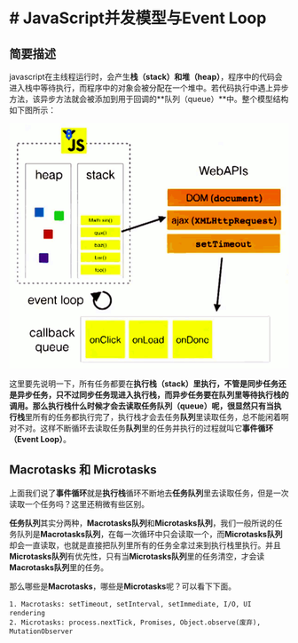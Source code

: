 # # JavaScript并发模型与Event Loop

## 简要描述

javascript在主线程运行时，会产生**栈（stack）**和**堆（heap）**，程序中的代码会进入栈中等待执行，而程序中的对象会被分配在一个堆中。若代码执行中遇上异步方法，该异步方法就会被添加到用于回调的**队列（queue）**中。整个模型结构如下图所示：

![](模型结构.png)

这里要先说明一下，所有任务都要在**执行栈（stack）**里执行，不管是同步任务还是异步任务，只不过同步任务现进入执行栈，而异步任务要在队列里等待执行栈的调用。那么执行栈什么时候才会去读取任务**队列（queue）**呢，很显然只有当**执行栈**里所有的任务都执行完了，执行栈才会去任务**队列**里读取任务，总不能闲着啊对不对。这样不断循环去读取任务**队列**里的任务并执行的过程就叫它**事件循环（Event Loop）**。

## Macrotasks 和 Microtasks

上面我们说了**事件循环**就是**执行栈**循环不断地去**任务队列**里去读取任务，但是一次读取一个任务吗？这里还稍微有些区别。

**任务队列**其实分两种，**Macrotasks队列**和**Microtasks队列**，我们一般所说的任务队列是**Macrotasks队列**，在每一次循环中只会读取一个，而**Microtasks队列**却会一直读取，也就是直接把队列里所有的任务全拿过来到执行栈里执行。并且**Microtasks队列**有优先性，只有当**Microtasks队列**里的任务清空，才会读**Macrotasks队列**里的任务。

那么哪些是**Macrotasks**，哪些是**Microtasks**呢？可以看下下面。

```
1. Macrotasks: setTimeout, setInterval, setImmediate, I/O, UI rendering
2. Microtasks: process.nextTick, Promises, Object.observe(废弃), MutationObserver
```





